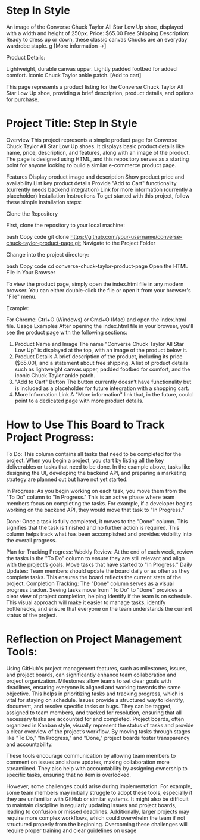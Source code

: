 # Step In Style

An image of the Converse Chuck Taylor All Star Low Up shoe, displayed with a width and height of 250px.
Price: $65.00
Free Shipping
Description:
Ready to dress up or down, these classic canvas Chucks are an everyday wardrobe staple.
g
[More information →]

Product Details:

Lightweight, durable canvas upper.
Lightly padded footbed for added comfort.
Iconic Chuck Taylor ankle patch.
[Add to cart]

This page represents a product listing for the Converse Chuck Taylor All Star Low Up shoe, providing a brief description, product details, and options for purchase.

# Project Title: Step In Style

Overview
This project represents a simple product page for Converse Chuck Taylor All Star Low Up shoes. It displays basic product details like name, price, description, and features, along with an image of the product. The page is designed using HTML, and this repository serves as a starting point for anyone looking to build a similar e-commerce product page.

Features
Display product image and description
Show product price and availability
List key product details
Provide "Add to Cart" functionality (currently needs backend integration)
Link for more information (currently a placeholder)
Installation Instructions
To get started with this project, follow these simple installation steps:

Clone the Repository

First, clone the repository to your local machine:

bash
Copy code
git clone https://github.com/your-username/converse-chuck-taylor-product-page.git
Navigate to the Project Folder

Change into the project directory:

bash
Copy code
cd converse-chuck-taylor-product-page
Open the HTML File in Your Browser

To view the product page, simply open the index.html file in any modern browser. You can either double-click the file or open it from your browser's "File" menu.

Example:

For Chrome: Ctrl+O (Windows) or Cmd+O (Mac) and open the index.html file.
Usage Examples
After opening the index.html file in your browser, you'll see the product page with the following sections:

1. Product Name and Image
   The name "Converse Chuck Taylor All Star Low Up" is displayed at the top, with an image of the product below it.
2. Product Details
   A brief description of the product, including its price ($65.00), and a statement about free shipping.
   A list of product details such as lightweight canvas upper, padded footbed for comfort, and the iconic Chuck Taylor ankle patch.
3. "Add to Cart" Button
   The button currently doesn’t have functionality but is included as a placeholder for future integration with a shopping cart.
4. More Information Link
   A "More information" link that, in the future, could point to a dedicated page with more product details.

# How to Use This Board to Track Project Progress:

To Do: This column contains all tasks that need to be completed for the project. When you begin a project, you start by listing all the key deliverables or tasks that need to be done. In the example above, tasks like designing the UI, developing the backend API, and preparing a marketing strategy are planned out but have not yet started.

In Progress: As you begin working on each task, you move them from the "To Do" column to "In Progress." This is an active phase where team members focus on completing the tasks. For example, if a developer begins working on the backend API, they would move that task to "In Progress."

Done: Once a task is fully completed, it moves to the "Done" column. This signifies that the task is finished and no further action is required. This column helps track what has been accomplished and provides visibility into the overall progress.

Plan for Tracking Progress:
Weekly Review: At the end of each week, review the tasks in the "To Do" column to ensure they are still relevant and align with the project’s goals. Move tasks that have started to "In Progress."
Daily Updates: Team members should update the board daily or as often as they complete tasks. This ensures the board reflects the current state of the project.
Completion Tracking: The "Done" column serves as a visual progress tracker. Seeing tasks move from "To Do" to "Done" provides a clear view of project completion, helping identify if the team is on schedule.
This visual approach will make it easier to manage tasks, identify bottlenecks, and ensure that everyone on the team understands the current status of the project.

# Reflection on Project Management Tools:

Using GitHub's project management features, such as milestones, issues, and project boards, can significantly enhance team collaboration and project organization. Milestones allow teams to set clear goals with deadlines, ensuring everyone is aligned and working towards the same objective. This helps in prioritizing tasks and tracking progress, which is vital for staying on schedule. Issues provide a structured way to identify, document, and resolve specific tasks or bugs. They can be tagged, assigned to team members, and tracked for resolution, ensuring that all necessary tasks are accounted for and completed. Project boards, often organized in Kanban style, visually represent the status of tasks and provide a clear overview of the project’s workflow. By moving tasks through stages like "To Do," "In Progress," and "Done," project boards foster transparency and accountability.

These tools encourage communication by allowing team members to comment on issues and share updates, making collaboration more streamlined. They also help with accountability by assigning ownership to specific tasks, ensuring that no item is overlooked.

However, some challenges could arise during implementation. For example, some team members may initially struggle to adopt these tools, especially if they are unfamiliar with GitHub or similar systems. It might also be difficult to maintain discipline in regularly updating issues and project boards, leading to confusion or missed deadlines. Additionally, larger projects may require more complex workflows, which could overwhelm the team if not structured properly from the beginning. Overcoming these challenges will require proper training and clear guidelines on usage
